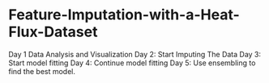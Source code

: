 # Feature-Imputation-with-a-Heat-Flux-Dataset
Day 1 Data Analysis and Visualization
Day 2: Start Imputing The Data
Day 3: Start model fitting
Day 4: Continue model fitting
Day 5: Use ensembling to find the best model.
